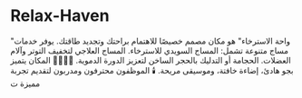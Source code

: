 # Relax-Haven
"واحة الاسترخاء" هو مكان مصمم خصيصًا للاهتمام براحتك وتجديد طاقتك. يوفر خدمات مساج متنوعة تشمل:  المساج السويدي للاسترخاء. المساج العلاجي لتخفيف التوتر وآلام العضلات. الحجامة أو التدليك بالحجر الساخن لتعزيز الدورة الدموية. 💆‍♂️💆‍♀️ المكان يتميز بجو هادئ، إضاءة خافتة، وموسيقى مريحة. 🕯️ الموظفون محترفون ومدربون لتقديم تجربة مميزة ت

